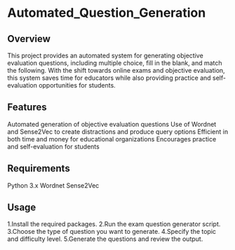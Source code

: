 # Automated_Question_Generation

## Overview
This project provides an automated system for generating objective evaluation questions, including multiple choice, fill in the blank, and match the following. With the shift towards online exams and objective evaluation, this system saves time for educators while also providing practice and self-evaluation opportunities for students.

## Features
Automated generation of objective evaluation questions
Use of Wordnet and Sense2Vec to create distractions and produce query options
Efficient in both time and money for educational organizations
Encourages practice and self-evaluation for students
## Requirements
Python 3.x
Wordnet
Sense2Vec
## Usage
1.Install the required packages.
2.Run the exam question generator script.
3.Choose the type of question you want to generate.
4.Specify the topic and difficulty level.
5.Generate the questions and review the output.
